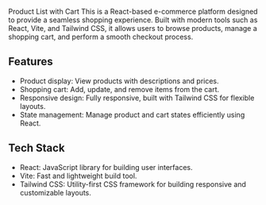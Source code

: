 Product List with Cart 
This is a React-based e-commerce platform designed to provide a seamless shopping experience. Built with modern tools such as React, Vite, and Tailwind CSS, it allows users to browse products, manage a shopping cart, and perform a smooth checkout process.

## Features
- Product display: View products with descriptions and prices.
- Shopping cart: Add, update, and remove items from the cart.
- Responsive design: Fully responsive, built with Tailwind CSS for flexible layouts.
- State management: Manage product and cart states efficiently using React.

## Tech Stack
- React: JavaScript library for building user interfaces.
- Vite: Fast and lightweight build tool.
- Tailwind CSS: Utility-first CSS framework for building responsive and customizable layouts.
